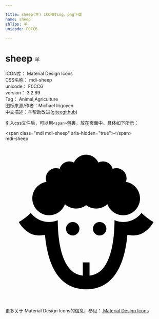 ```yaml
---

title: sheep(羊) ICON转svg、png下载
name: sheep
zhTips: 羊
unicode: F0CC6

---
```


# sheep  <small style="font-size: 60%;font-weight: 100">羊</small>


<div class="detail-page">
<p>
<span>
ICON库：
<span class="badge-secondary badge">Material Design Icons</span> 
</span>
<br/>
<span>
CSS名称：
<span class="badge-secondary badge">mdi-sheep</span> 
</span>
<br/>
<span>
unicode：
<span class="badge-secondary badge">F0CC6</span> 
</span>
<br/>
<span>
version：
<span class="badge-secondary badge">3.2.89</span> 
</span>
<br/>
<span>Tag：
<span class="badge-light badge">Animal,Agriculture</span>
</span>
<br/>
<span>图标来源/作者：<span class="badge-light badge">Michael Irigoyen</span></span> 
<br/>
<span class="zh-detail">中文描述：<span class="badge-primary badge">羊</span><span class="help-link"><span>帮助改进</span>(<a href="https://gitee.com/liuwave/icon-helper/edit/master/json/material/sheep.json" target="_blank" rel="noopener noreferrer">gitee</a><a href="https://github.com/liuwave/icon-helper/edit/master/json/material/sheep.json" target="_blank" rel="noopener noreferrer">github</a></span>)</span><br/>
</p>
</div>
<div class="alert alert-dark">
  <i class="mdi mdi-sheep mdi-48px"></i>
  <i class="mdi mdi-sheep mdi-36px"></i>
  <i class="mdi mdi-sheep mdi-24px"></i>
  <i class="mdi mdi-sheep mdi-18px"></i>
</div>
<div>
  <p>引入css文件后，可以用<code>&lt;span&gt;</code>包裹，放在页面中。具体如下所示：    
  </p>
  <div class="alert alert-primary" style="font-size: 14px">
    &lt;span class="mdi mdi-sheep" aria-hidden="true"&gt;&lt;/span&gt;
    <copy-btn content='<span class="mdi mdi-sheep" aria-hidden="true"></span>'></copy-btn>
  </div>
  <div class="alert alert-secondary">
    <i class="mdi mdi-sheep"
    style="font-size: 24px"
    aria-hidden="true"></i> mdi-sheep
    <copy-btn content="mdi-sheep" btn-title="复制图标名称"></copy-btn>
  </div>
</div>
<div id="svg" class="svg-wrap">
<svg xmlns="http://www.w3.org/2000/svg" viewBox="0 0 24 24"><path d="M20,8.5A2.5,2.5 0 0,1 17.5,11C16.42,11 15.5,10.31 15.16,9.36C14.72,9.75 14.14,10 13.5,10C12.94,10 12.42,9.81 12,9.5C11.58,9.81 11.07,10 10.5,10C9.86,10 9.28,9.75 8.84,9.36C8.5,10.31 7.58,11 6.5,11A2.5,2.5 0 0,1 4,8.5C4,7.26 4.91,6.23 6.1,6.04C6.04,5.87 6,5.69 6,5.5A1.5,1.5 0 0,1 7.5,4C7.7,4 7.89,4.04 8.06,4.11C8.23,3.47 8.81,3 9.5,3C9.75,3 10,3.07 10.18,3.17C10.5,2.5 11.19,2 12,2C12.81,2 13.5,2.5 13.82,3.17C14,3.07 14.25,3 14.5,3C15.19,3 15.77,3.47 15.94,4.11C16.11,4.04 16.3,4 16.5,4A1.5,1.5 0 0,1 18,5.5C18,5.69 17.96,5.87 17.9,6.04C19.09,6.23 20,7.26 20,8.5M10,12A1,1 0 0,0 9,13A1,1 0 0,0 10,14A1,1 0 0,0 11,13A1,1 0 0,0 10,12M14,12A1,1 0 0,0 13,13A1,1 0 0,0 14,14A1,1 0 0,0 15,13A1,1 0 0,0 14,12M20.23,10.66C19.59,11.47 18.61,12 17.5,12C17.05,12 16.62,11.9 16.21,11.73C16.2,14.28 15.83,17.36 14.45,18.95C13.93,19.54 13.3,19.86 12.5,19.96V18H11.5V19.96C10.7,19.86 10.07,19.55 9.55,18.95C8.16,17.35 7.79,14.29 7.78,11.74C7.38,11.9 6.95,12 6.5,12C5.39,12 4.41,11.47 3.77,10.66C2.88,11.55 2,12 2,12C2,12 3,14 5,14C5.36,14 5.64,13.96 5.88,13.91C6.22,17.73 7.58,22 12,22C16.42,22 17.78,17.73 18.12,13.91C18.36,13.96 18.64,14 19,14C21,14 22,12 22,12C22,12 21.12,11.55 20.23,10.66Z" /></svg>
</div>
<detail full-name='mdi-sheep'></detail>
    
<div><p>更多关于 Material Design Icons的信息，参见：<a target="_blank" href="https://iconhelper.cn/material.html"> Material Design Icons</a>
</p></div>
